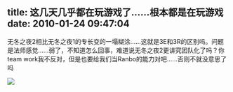 title: 这几天几乎都在玩游戏了……根本都是在玩游戏
date: 2010-01-24 09:47:04
---

无冬之夜2相比无冬之夜1的专长变的一塌糊涂……这就是3E和3R的区别吗。问题是法师感觉……弱了，不知道怎么回事，难道说无冬之夜2更讲究团队化了吗？你team work我不反对，但是也要给我们当Ranbo的能力对吧……否则不就没意思了吗

 ![](http://img.zemanta.com/pixy.gif?x-id=f0578cbc-2b06-8481-a2e3-8691e9c3d3a3)
